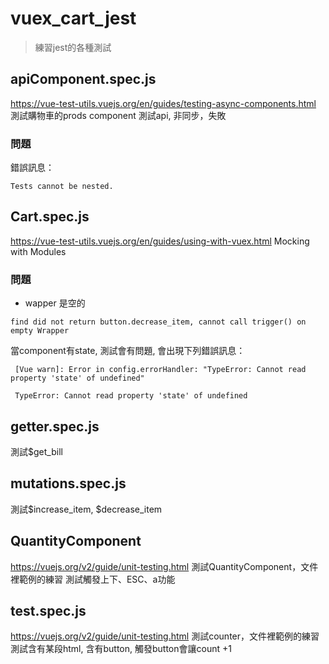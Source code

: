# vuex_cart_jest

> 練習jest的各種測試


## apiComponent.spec.js
https://vue-test-utils.vuejs.org/en/guides/testing-async-components.html
測試購物車的prods component
測試api, 非同步，失敗

### 問題
錯誤訊息：
```
Tests cannot be nested.
```


## Cart.spec.js
https://vue-test-utils.vuejs.org/en/guides/using-with-vuex.html
Mocking with Modules

### 問題
- wapper 是空的
```
find did not return button.decrease_item, cannot call trigger() on empty Wrapper
```


當component有state, 測試會有問題, 會出現下列錯誤訊息：
```
 [Vue warn]: Error in config.errorHandler: "TypeError: Cannot read property 'state' of undefined"

 TypeError: Cannot read property 'state' of undefined
```

## getter.spec.js
測試$get_bill


## mutations.spec.js
測試$increase_item, $decrease_item


## QuantityComponent
https://vuejs.org/v2/guide/unit-testing.html
測試QuantityComponent，文件裡範例的練習
測試觸發上下、ESC、a功能


## test.spec.js
https://vuejs.org/v2/guide/unit-testing.html
測試counter，文件裡範例的練習
測試含有某段html, 含有button, 觸發button會讓count +1
